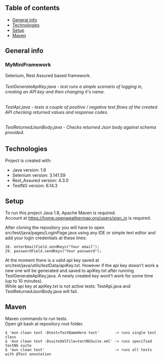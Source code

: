 ## Table of contents
* [General info](#general-info)
* [Technologies](#technologies)
* [Setup](#setup)
* [Maven](#maven)

## General info
### MyMiniFramework
Selenium, Rest Assured based framework.

###### TestGenerateApiKey.java - test runs a simple scenario of logging in, creating an API key and then changing it's name.  
###### TestApi.java - tests a couple of positive / negative test flows of the created API checking returned values and response codes.
###### TestReturnedJsonBody.java - Checks returned Json body against schema provided.
	
## Technologies
Project is created with:
* Java version: 1.8
* Selenium version: 3.141.59
* Rest_Assured version: 4.3.0
* TestNG version: 6.14.3
	
## Setup
To run this project Java 1.8, Apache Maven is required.  
Account at https://home.openweathermap.org/users/sign_in is required.

After cloning the repository you will have to open src/test/java/pages/LoginPage.java using any IDE or simple text editor and 
add your login credentials at these lines: 
```
28. enterEmailField.sendKeys("Your email");  
29. passwordField.sendKeys("Your password");
```
At the moment there is a valid api key saved at src/test/java/utils/testData/apiKey.txt. However if the api key doesn't work
a new one will be generated and saved to apiKey.txt after running TestGenerateApiKey.java. A newly created key wont't work
for some time (up to 10 minutes).  
While api key at apiKey.txt is not active tests: TestApi.java and TestReturnedJsonBody.java will fail.

## Maven
Maven commands to run tests.  
Open git bash at repository root folder.

```
$ 'mvn clean test -Dtest=TestNameHere test'       -> runs single test class
$ 'mvn clean test -DsuiteXmlFile=testNGSuite.xml' -> runs specified testNG suite
$ 'mvn clean test'                                -> runs all tests with @Test annotation
```

